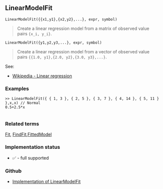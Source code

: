 ## LinearModelFit

```
LinearModelFit({{x1,y1},{x2,y2},...}, expr, symbol)
```

> Create a linear regression model from a matrix of observed value pairs `{x_i, y_i}`.
 
```
LinearModelFit({y1,y2,y3,...}, expr, symbol)
```
> Create  a linear regression model from a vector of observed value pairs `{{1.0, y1},{2.0, y2},{3.0, y3},...}`.
   
See:  
* [Wikipedia - Linear regression](https://en.wikipedia.org/wiki/Linear_regression) 
 
### Examples

```
>> LinearModelFit({ { 1, 3 }, { 2, 5 }, { 3, 7 }, { 4, 14 }, { 5, 11 } },x,x) // Normal
0.5+2.5*x
 
```

### Related terms 
[Fit](Fit.md), [FindFit](FindFit.md),[FittedModel](FittedModel.md) 






### Implementation status

* &#x2705; - full supported

### Github

* [Implementation of LinearModelFit](https://github.com/axkr/symja_android_library/blob/master/symja_android_library/matheclipse-core/src/main/java/org/matheclipse/core/builtin/CurveFitterFunctions.java#L353) 
